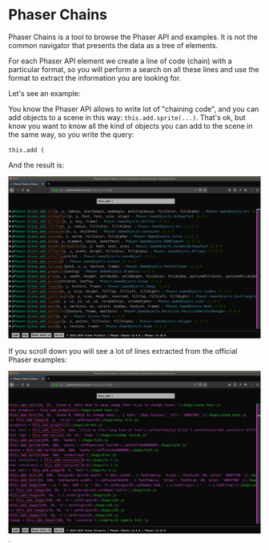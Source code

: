 # Phaser Chains

Phaser Chains is a tool to browse the Phaser API and examples. It is not the common navigator that presents the data as a tree of elements.

For each Phaser API element we create a line of code (chain) with a particular format, so you will perform a search on all these lines and use the format to extract the information you are looking for.

Let's see an example:

You know the Phaser API allows to write lot of "chaining code", and you can add objects to a scene in this way: `this.add.sprite(...)`. That's ok, but know you want to know all the kind of objects you can add to the scene in the same way, so you write the query:

```
this.add (
```

And the result is:


![Search chains to add objects](guide-images/search-1.png)


If you scroll down you will see a lot of lines extracted from the official Phaser examples:

![Search chains to add objects in examples](guide-images/search-2.png).
